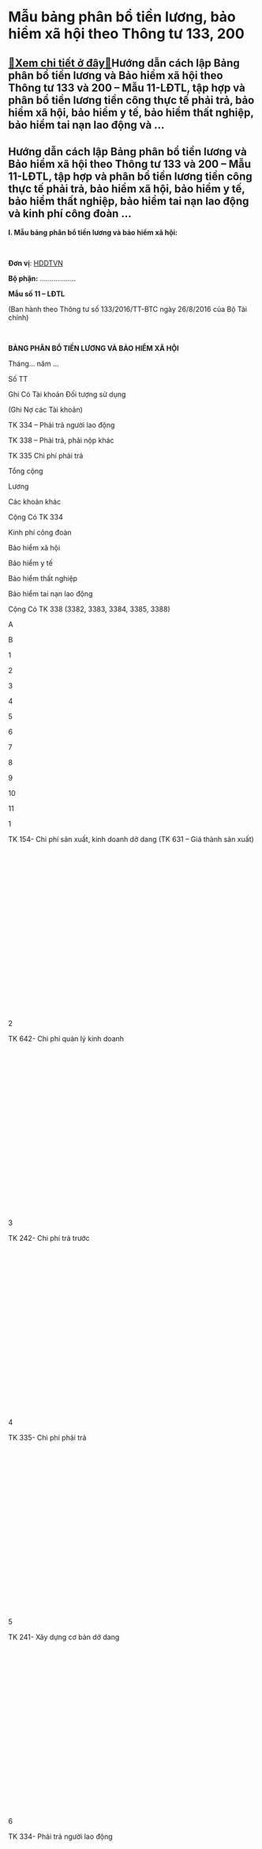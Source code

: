 Mẫu bảng phân bổ tiền lương, bảo hiểm xã hội theo Thông tư 133, 200
===================================================================

[:gift:Xem chi tiết ở đây:gift:](https://hddtvn.com/mau-bang-phan-bo-tien-luong-bao-hiem-xa-hoi-theo-thong-tu-133-200/)Hướng dẫn cách lập Bảng phân bổ tiền lương và Bảo hiểm xã hội theo Thông tư 133 và 200 – Mẫu 11-LĐTL, tập hợp và phân bổ tiền lương tiền công thực tế phải trả, bảo hiểm xã hội, bảo hiểm y tế, bảo hiểm thất nghiệp, bảo hiểm tai nạn lao động và …
----------------------------------------------------------------------------------------------------------------------------------------------------------------------------------------------------------------------------------------------------



Hướng dẫn cách lập Bảng phân bổ tiền lương và Bảo hiểm xã hội theo Thông tư 133 và 200 – Mẫu 11-LĐTL, tập hợp và phân bổ tiền lương tiền công thực tế phải trả, bảo hiểm xã hội, bảo hiểm y tế, bảo hiểm thất nghiệp, bảo hiểm tai nạn lao động và kinh phí công đoàn …
-------------------------------------------------------------------------------------------------------------------------------------------------------------------------------------------------------------------------------------------------------------------------


**I. Mẫu bảng phân bổ tiền lương và bảo hiểm xã hội:**  

 






**Đơn vị**: [HDDTVN](http://hddtvn.com/ "HDDTVN")  

**Bộ phận:** ………………

**Mẫu số 11 – LĐTL**  

 (Ban hành theo Thông tư số 133/2016/TT-BTC ngày 26/8/2016 của Bộ Tài chính)



 



**BẢNG PHÂN BỔ TIỀN LƯƠNG VÀ BẢO HIỂM XÃ HỘI**  

 Tháng… năm …




Số TT

Ghi Có Tài khoản
 Đối tượng sử dụng  

 (Ghi Nợ các Tài khoản)



TK 334 – Phải trả người lao động

TK 338 – Phải trả, phải nộp khác

TK 335 Chi phí phải trả

Tổng cộng



Lương

Các khoản khác

Cộng Có TK 334

Kinh phí công đoàn

Bảo hiểm xã hội

Bảo hiểm y tế

Bảo hiểm thất nghiệp

Bảo hiểm tai nạn lao động

Cộng Có TK 338 (3382, 3383, 3384, 3385, 3388)



A

B

1

2

3

4

5

6

7

8

9

10

11



1

TK 154- Chi phí sản xuất, kinh doanh dở dang (TK 631 – Giá thành sản xuất)

  

  

  

  

  

  

  

  

  

  

  



2

TK 642- Chi phí quản lý kinh doanh

  

  

  

  

  

  

  

  

  

  

  



3

TK 242- Chi phí trả trước

  

  

  

  

  

  

  

  

  

  

  



4

TK 335- Chi phí phải trả

  

  

  

  

  

  

  

  

  

  

  



5

TK 241- Xây dựng cơ bản dở dang

  

  

  

  

  

  

  

  

  

  

  



6

TK 334- Phải trả người lao động

  

  

  

  

  

  

  

  

  

  

  



7

TK 338- Phải trả, phải nộp khác

  

  

  

  

  

  

  

  

  

  

  



8

……………………………

  

  

  

  

  

  

  

  

  

  

  



  

**Cộng:**

  

  

  

  

  

  

  

  

  

  

  



 






  

**Người lập bảng**  

*(Ký, họ tên)*

Ngày… tháng… năm…  

**Kế toán trưởng**  

*(Ký, họ tên)*



**Tải mẫu Bảng phân bổ tiền lương và Bảo hiểm xã hội theo Thông tư 133:**



[**TẢI VỀ**](http://drive.google.com/open?id=0B24q-XZt4667SXZGNU5CejB4cDQ "tải theo thông tư 133")

**Tải mẫu Bảng phân bổ tiền lương và Bảo hiểm xã hội theo Thông tư 200:**



[**TẢI VỀ**](https://drive.google.com/file/d/0B24q-XZt4667ME1SWEUyX0FmTzA "tải theo thông tư 200")
   

Nếu bạn không tải về được thì có thể làm theo cách sau:  

**Bước 1**: Để lại mail ở phần bình luận bên dưới  

**Bước 2**: Gửi yêu cầu vào mail: hddtvietnam@gmail.com (Tiêu đề ghi rõ Tài liệu muốn tải)



**II. Cách lập bảng phân bổ tiền lương và BHXH:**


**1. Mục đích:**  

– Dùng để tập hợp và phân bổ tiền lương tiền công thực tế phải trả (gồm tiền lương, tiền công và các khoản phụ cấp), bảo hiểm xã hội, bảo hiểm y tế, bảo hiểm thất nghiệp, bảo hiểm tai nạn lao động và kinh phí công đoàn phải trích nộp trong tháng cho các đối tượng sử dụng lao động (ghi Có TK 334, TK 335, TK 338 (3382, 3383, 3384, 3385, 3388).


**2. Phương pháp lập và trách nhiệm ghi**


– Kết cấu và nội dung chủ yếu của bảng phân bố này gồm có các cột dọc ghi Có TK 334, TK 335, TK 338 (3382, 3383, 3384, 3385, 3888), các dòng ngang phản ánh tiền lương, bảo hiểm xã hội, bảo hiểm y tế, bảo hiểm tai nạn lao động, kinh phí công đoàn tính cho các đối tượng sử dụng lao động.





– Cơ sở lập:  

         + Căn cứ vào các bảng thanh toán lương, thanh toán làm đêm, làm thêm giờ… kế toán tập hợp, phân loại chứng từ theo từng đối tượng sử dụng tính toán số tiền để ghi vào bảng phân bổ này theo các dòng phù hợp cột ghi Có TK 334 hoặc có TK 335.  

         + Căn cứ vào tỷ lệ trích bảo hiểm xã hội, bảo hiểm y tế, bảo hiểm thất nghiệp, kinh phí công đoàn và tổng số tiền lương phải trả (theo quy định hiện hành) theo từng đối tượng sử dụng tính ra số tiền phải trích bảo hiểm xã hội, bảo hiểm y tế, bảo hiểm thất nghiệp, bảo hiểm tai nạn lao động, kinh phí công đoàn để ghi vào các dòng phù hợp cột ghi Có TK 338 (3382, 3383, 3384, 3385, 3388).





– Số liệu của bảng phân bổ này được sử dụng để ghi vào các bảng kê và các sổ kế toán có liên quan tùy theo hình thức kế toán áp dụng ở đơn vị (như Sổ Cái hoặc Nhật ký – Sổ cái TK 334, 338…), đồng thời được sử dụng để tính giá thành thực tế sản phẩm, dịch vụ hoàn thành.





——————————————————————————  

![bảng phân bổ tiền lương và bảo hiểm xã hội](https://hddtvn.com/wp-content/uploads/2021/01/bang-phan-bo-tien-luong-bao-hiem-xa-hoi.png "bảng phân bổ tiền lương và bảo hiểm xã hội")


moreMẫu bảng phân bổ tiền lương và bảo hiểm xã hội 11-LĐTL theo Thông tư 133 và 200, hướng dẫn cách lập Bảng phân bổ tiền lương, Bảo hiểm xã hội chi tiết

